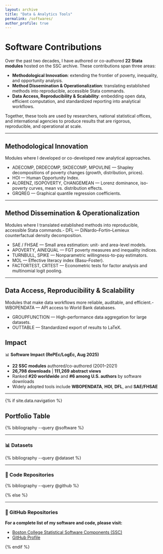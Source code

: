 ```yaml
---
layout: archive
title: "Data & Analytics Tools"
permalink: /softwares/
author_profile: true
---
```


# Software Contributions

Over the past two decades, I have authored or co-authored **22 Stata modules** hosted on the SSC archive. These contributions span three areas:

- **Methodological Innovation**: extending the frontier of poverty, inequality, and opportunity analysis.
- **Method Dissemination & Operationalization**: translating established methods into reproducible, accessible Stata commands.
- **Data Access, Reproducibility & Scalability**: embedding open data, efficient computation, and standardized reporting into analytical workflows.

Together, these tools are used by researchers, national statistical offices, and international agencies to produce results that are rigorous, reproducible, and operational at scale.

---

## Methodological Innovation

Modules where I developed or co-developed new analytical approaches.  

- ADECOMP, DRDECOMP, SKDECOMP, MPOVLINE — Shapley decompositions of poverty changes (growth, distribution, prices).  
- HOI — Human Opportunity Index.  
- ALORENZ, ISOPOVERTY, CHANGEMEAN — Lorenz dominance, iso-poverty curves, mean vs. distribution effects.  
- GRQREG — Graphical quantile regression coefficients.

---

## Method Dissemination & Operationalization

Modules where I translated established methods into reproducible, accessible Stata commands.- DFL — DiNardo–Fortin–Lemieux counterfactual density decomposition.  
- SAE / FHSAE — Small area estimation: unit- and area-level models.  
- APOVERTY, AINEQUAL — FGT poverty measures and inequality indices.  
- TURNBULL, SPIKE — Nonparametric willingness-to-pay estimators.  
- MOL — Effective literacy index (Basu–Foster).  
- FACTORTEST, CRTEST — Econometric tests for factor analysis and multinomial logit pooling.

---

## Data Access, Reproducibility & Scalability

Modules that make data workflows more reliable, auditable, and efficient.- WBOPENDATA — API access to World Bank databases.  
- GROUPFUNCTION — High-performance data aggregation for large datasets.  
- OUTTABLE — Standardized export of results to LaTeX.  

## Impact  

📊 **Software Impact (RePEc/LogEc, Aug 2025)**  

- **22 SSC modules** authored/co-authored (2001–2021)  
- **26,798 downloads** | **111,269 abstract views**  
- Ranked **#20 worldwide** and **#6 among U.S. authors** by software downloads  
- Widely adopted tools include **WBOPENDATA**, **HOI**, **DFL**, and **SAE/FHSAE**


---

{% if site.data.navigation %}
<!-- Jekyll Scholar is available in CI builds -->

## Portfolio Table  

{% bibliography --query @software %}

---

### 📊 Datasets

{% bibliography --query @dataset %}

---

### 🐙 Code Repositories

{% bibliography --query @github %}

{% else %}
<!-- Static fallback for GitHub Pages build -->

---

### 🐙 GitHub Repositories
**For a complete list of my software and code, please visit:**

- [Boston College Statistical Software Components (SSC)](https://ideas.repec.org/e/pwa88.html)
- [GitHub Profile](https://github.com/jpazvd)

{% endif %}
